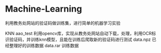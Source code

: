 # Machine-Learning
利用教务处网站的验证码做训练集，进行简单的机器学习实验

KNN
  aao_test
    利用opencv库，实现从教务处网站自动下载，处理，利用OCR标识验证码，并训练knn模型，且能在训练后爬取新的验证码进行测试
    data.npz
      已经整理好的训练数据
    data.rar
      训练数据
